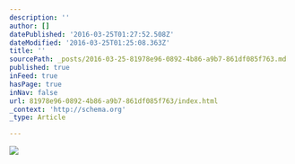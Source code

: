 ```yaml
---
description: ''
author: []
datePublished: '2016-03-25T01:27:52.508Z'
dateModified: '2016-03-25T01:25:08.363Z'
title: ''
sourcePath: _posts/2016-03-25-81978e96-0892-4b86-a9b7-861df085f763.md
published: true
inFeed: true
hasPage: true
inNav: false
url: 81978e96-0892-4b86-a9b7-861df085f763/index.html
_context: 'http://schema.org'
_type: Article

---
```

![](https://the-grid-user-content.s3-us-west-2.amazonaws.com/b7f1e599-4b18-41db-a6ee-565fba26ff78.png)